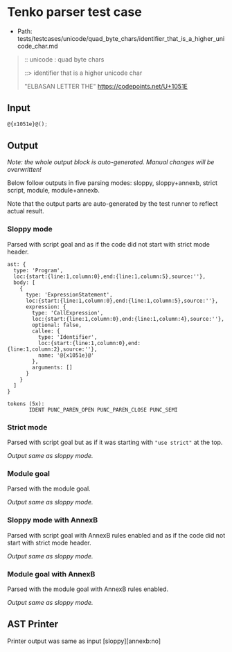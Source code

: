 # Tenko parser test case

- Path: tests/testcases/unicode/quad_byte_chars/identifier_that_is_a_higher_unicode_char.md

> :: unicode : quad byte chars
>
> ::> identifier that is a higher unicode char
>
> "ELBASAN LETTER THE" https://codepoints.net/U+1051E

## Input

`````js
@{x1051e}@();
`````

## Output

_Note: the whole output block is auto-generated. Manual changes will be overwritten!_

Below follow outputs in five parsing modes: sloppy, sloppy+annexb, strict script, module, module+annexb.

Note that the output parts are auto-generated by the test runner to reflect actual result.

### Sloppy mode

Parsed with script goal and as if the code did not start with strict mode header.

`````
ast: {
  type: 'Program',
  loc:{start:{line:1,column:0},end:{line:1,column:5},source:''},
  body: [
    {
      type: 'ExpressionStatement',
      loc:{start:{line:1,column:0},end:{line:1,column:5},source:''},
      expression: {
        type: 'CallExpression',
        loc:{start:{line:1,column:0},end:{line:1,column:4},source:''},
        optional: false,
        callee: {
          type: 'Identifier',
          loc:{start:{line:1,column:0},end:{line:1,column:2},source:''},
          name: '@{x1051e}@'
        },
        arguments: []
      }
    }
  ]
}

tokens (5x):
       IDENT PUNC_PAREN_OPEN PUNC_PAREN_CLOSE PUNC_SEMI
`````

### Strict mode

Parsed with script goal but as if it was starting with `"use strict"` at the top.

_Output same as sloppy mode._

### Module goal

Parsed with the module goal.

_Output same as sloppy mode._

### Sloppy mode with AnnexB

Parsed with script goal with AnnexB rules enabled and as if the code did not start with strict mode header.

_Output same as sloppy mode._

### Module goal with AnnexB

Parsed with the module goal with AnnexB rules enabled.

_Output same as sloppy mode._

## AST Printer

Printer output was same as input [sloppy][annexb:no]

